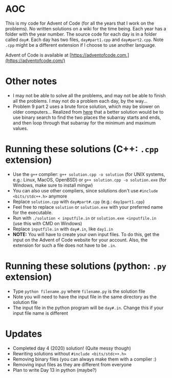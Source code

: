 # AOC
This is my code for Advent of Code (for all the years that I work on the problems). No written solutions on a wiki for the time being. Each year has a folder with the year number. The source code for each day is in a folder called `day#`. Each day has two files, `day#part1.cpp` and `day#part2.cpp`. Note `.cpp` might be a different extension if I choose to use another language.

Advent of Code is available at [https://adventofcode.com.](https://adventofcode.com/)

# Other notes
- I may not be able to solve all the problems, and may not be able to finish all the problems. I may not do a problem each day, by the way...
- Problem 9 part 2 uses a brute force solution, which may be slower on older computers... Realized from [here](https://github.com/mebeim/aoc/blob/master/2020/README.md#day-9---encoding-error) that a better solution would be to use binary search to find the two places the subarray starts and ends, and then loop through that subarray for the minimum and maximum values.

# Running these solutions (C++: `.cpp` extension)
- Use the `g++` complier: `g++ solution.cpp -o solution` (for UNIX systems, e.g.: Linux, MacOS, OpenBSD) or `g++ solution.cpp -o solution.exe` (for Windows, make sure to install mingw)
- You can also use other compliers, since solutions don't use `#include <bits/stdc++.h>` anymore
- Replace `solution.cpp` with `day#part#.cpp` (e.g.: `day1part1.cpp`)
- Feel free to replace `solution` or `solution.exe` with your preferred name for the executable.
- Run with `./solution < inputfile.in` or `solution.exe <inputfile.in` (use this with CMD on Windows)
- Replace `inputfile.in` with `day#.in`, like `day1.in`
- **NOTE:** You will have to create your own input files. To do this, get the input on the Advent of Code website for your account. Also, the extension for such a file does not have to be `.in`.

# Running these solutions (python: `.py` extension)
- Type `python filename.py` where `filename.py` is the solution file
- Note you will need to have the input file in the same directory as the solution file
- The input file in the python program will be `day#.in`. Change this if your input file name is different

# Updates
- Completed day 4 (2020) solution! (Quite messy though)
- Rewriting solutions without `#include <bits/stdc++.h>`
- Removing binary files (you can always make them with a complier :)
- Removing input files as they are different from everyone
- Plan to write Day 13 in python (maybe?)
